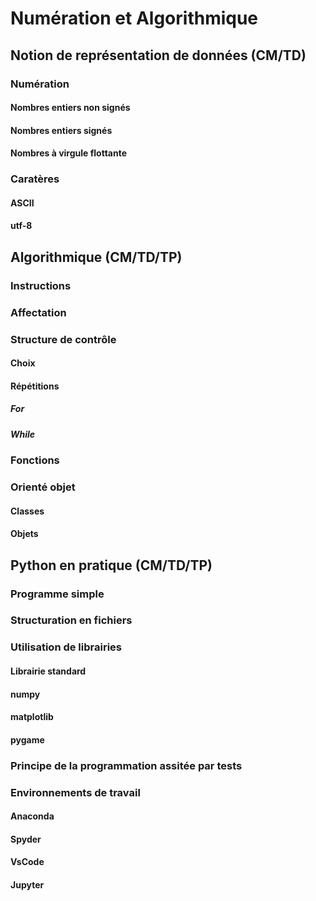 # Numération et Algorithmique

## Notion de représentation de données (CM/TD)
### Numération
#### Nombres entiers non signés
#### Nombres entiers signés
#### Nombres à virgule flottante
### Caratères
#### ASCII
#### utf-8

## Algorithmique (CM/TD/TP)
### Instructions
### Affectation
### Structure de contrôle
#### Choix
#### Répétitions
##### For
##### While
### Fonctions
### Orienté objet
#### Classes
#### Objets

## Python en pratique (CM/TD/TP)
### Programme simple
### Structuration en fichiers
### Utilisation de librairies
#### Librairie standard
#### numpy
#### matplotlib
#### pygame
### Principe de la programmation assitée par tests
### Environnements de travail
#### Anaconda
#### Spyder
#### VsCode
#### Jupyter